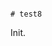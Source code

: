                                                                                                                                                                                                                                                                                                                                                                                                                                                                                                                                                                                                                                                  # test8

Init.
